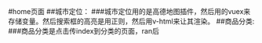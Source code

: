 #home页面
##城市定位：
###城市定位用的是高德地图插件，然后用的vuex来存储变量。然后搜索框的高亮是用正则，然后用v-html来让其渲染。
##商品分类:
###商品分类是点击传index到分类的页面，ran后
